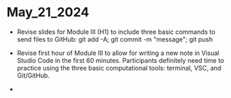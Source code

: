# May_21_2024

-  Revise slides for Module III (H1) to include three basic commands to send files to GitHub:  git add -A; git commit -m "message"; git push
  

-  Revise first hour of Module III to allow for writing a new note in Visual Studio Code in the first 60 minutes. Participants definitely need time to practice using the three basic computational tools: terminal, VSC, and Git/GitHub.
-  